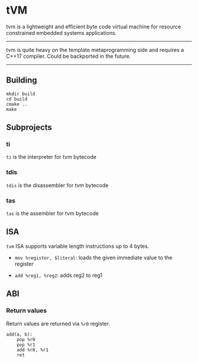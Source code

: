 # tVM

tvm is a lightweight and efficient byte code virtual machine 
for resource constrained embedded systems applications.

---

tvm is quite heavy on the template metaprogramming side and
requires a C++17 compiler. Could be backported in the future.

---

## Building

```
mkdir build
cd build
cmake ..
make
```

## Subprojects

### ti

`ti` is the interpreter for tvm bytecode

### tdis

`tdis` is the disassembler for tvm bytecode

### tas

`tas` is the assembler for tvm bytecode

## ISA

`tvm` ISA supports variable length instructions up to 4 bytes.

+ `mov %register, $literal`: 
loads the given immediate value to the register

+ `add %reg1, %reg2`:
adds reg2 to reg1

## ABI

### Return values
Return values are returned via `%r0` register.

```
add(a, b):
    pop %r0
    pop %r1
    add %r0, %r1
    ret
```